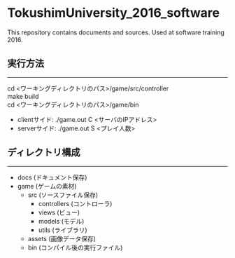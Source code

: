# TokushimUniversity_2016_software
This repository contains documents and sources. Used at software training 2016.

## 実行方法
---  
cd <ワーキングディレクトリのパス>/game/src/controller  
make build  
cd <ワーキングディレクトリのパス>/game/bin
* clientサイド: ./game.out C <サーバのIPアドレス>
* serverサイド: ./game.out S <プレイ人数>

## ディレクトリ構成
---  
* docs (ドキュメント保存)
* game (ゲームの素材)
	+ src (ソースファイル保存)
		- controllers (コントローラ)
		- views (ビュー)
		- models (モデル)
		- utils (ライブラリ)
	+ assets (画像データ保存)
	+ bin (コンパイル後の実行ファイル)
